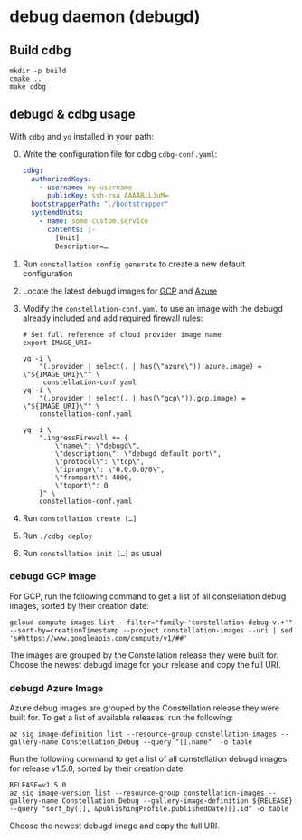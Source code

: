 # debug daemon (debugd)

## Build cdbg

```shell
mkdir -p build
cmake ..
make cdbg
```

## debugd & cdbg usage

With `cdbg` and `yq` installed in your path:

0. Write the configuration file for cdbg `cdbg-conf.yaml`:

   ```yaml
   cdbg:
     authorizedKeys:
       - username: my-username
         publicKey: ssh-rsa AAAAB…LJuM=
     bootstrapperPath: "./bootstrapper"
     systemdUnits:
       - name: some-custom.service
         contents: |-
           [Unit]
           Description=…
   ```

1. Run `constellation config generate` to create a new default configuration

2. Locate the latest debugd images for [GCP](#debugd-gcp-image) and [Azure](#debugd-azure-image)

3. Modify the `constellation-conf.yaml` to use an image with the debugd already included and add required firewall rules:

   ```shell-session
   # Set full reference of cloud provider image name
   export IMAGE_URI=
   ```

   ```shell-session
   yq -i \
       "(.provider | select(. | has(\"azure\")).azure.image) = \"${IMAGE_URI}\"" \
        constellation-conf.yaml
   yq -i \
       "(.provider | select(. | has(\"gcp\")).gcp.image) = \"${IMAGE_URI}\"" \
       constellation-conf.yaml

   yq -i \
       ".ingressFirewall += {
           \"name\": \"debugd\",
           \"description\": \"debugd default port\",
           \"protocol\": \"tcp\",
           \"iprange\": \"0.0.0.0/0\",
           \"fromport\": 4000,
           \"toport\": 0
       }" \
       constellation-conf.yaml
   ```

4. Run `constellation create […]`

5. Run `./cdbg deploy`

6. Run `constellation init […]` as usual

### debugd GCP image

For GCP, run the following command to get a list of all constellation debug images, sorted by their creation date:

```shell
gcloud compute images list --filter="family~'constellation-debug-v.+'" --sort-by=creationTimestamp --project constellation-images --uri | sed 's#https://www.googleapis.com/compute/v1/##'
```

The images are grouped by the Constellation release they were built for.
Choose the newest debugd image for your release and copy the full URI.

### debugd Azure Image

Azure debug images are grouped by the Constellation release they were built for.
To get a list of available releases, run the following:

```shell
az sig image-definition list --resource-group constellation-images --gallery-name Constellation_Debug --query "[].name"  -o table
```

Run the following command to get a list of all constellation debugd images for release v1.5.0, sorted by their creation date:

```shell
RELEASE=v1.5.0
az sig image-version list --resource-group constellation-images --gallery-name Constellation_Debug --gallery-image-definition ${RELEASE} --query "sort_by([], &publishingProfile.publishedDate)[].id" -o table
```

Choose the newest debugd image and copy the full URI.
